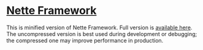 [Nette Framework](http://nette.org)
===================================

This is minified version of Nette Framework. Full version is [available here](http://github.com/nette/nette).
The uncompressed version is best used during development or debugging; the compressed one may improve performance in production.
